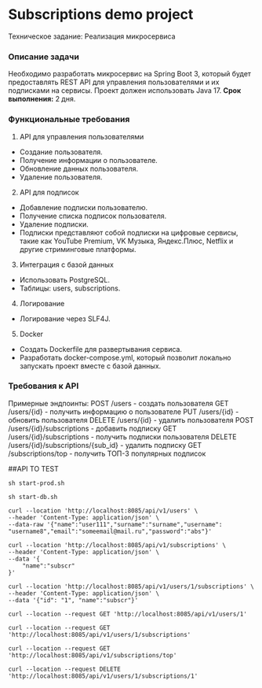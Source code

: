 # Subscriptions demo project

Техническое задание: Реализация микросервиса
### Описание задачи
Необходимо разработать микросервис на Spring Boot 3, который будет
предоставлять REST API для управления пользователями и их подписками на
сервисы.
Проект должен использовать Java 17.
**Срок выполнения:** 2 дня.
### Функциональные требования
1. API для управления пользователями
- Создание пользователя.
- Получение информации о пользователе.
- Обновление данных пользователя.
- Удаление пользователя.
2. API для подписок
- Добавление подписки пользователю.
- Получение списка подписок пользователя.
- Удаление подписки.
- Подписки представляют собой подписки на цифровые сервисы, такие как
  YouTube Premium, VK Музыка, Яндекс.Плюс, Netflix и другие стриминговые
  платформы.
3. Интеграция с базой данных
- Использовать PostgreSQL.
- Таблицы: users, subscriptions.
4. Логирование
- Логирование через SLF4J.
5. Docker
- Создать Dockerfile для развертывания сервиса.
- Разработать docker-compose.yml, который позволит локально запускать проект
  вместе с базой данных.
### Требования к API
Примерные эндпоинты:
POST /users - создать пользователя
GET /users/{id} - получить информацию о пользователе
PUT /users/{id} - обновить пользователя
DELETE /users/{id} - удалить пользователя
POST /users/{id}/subscriptions - добавить подписку
GET /users/{id}/subscriptions - получить подписки пользователя
DELETE /users/{id}/subscriptions/{sub_id} - удалить подписку
GET /subscriptions/top - получить ТОП-3 популярных подписок

##API TO TEST
```start with the command in terminal: 
sh start-prod.sh
```
```or with the command if you want to start the application locally): 
sh start-db.sh
```
```create user
curl --location 'http://localhost:8085/api/v1/users' \
--header 'Content-Type: application/json' \
--data-raw '{"name":"user111","surname":"surname","username": "username8","email":"someemail@mail.ru","password":"abs"}'
```
```create subscription
curl --location 'http://localhost:8085/api/v1/subscriptions' \
--header 'Content-Type: application/json' \
--data '{
    "name":"subscr"
}'
```
```link the subscription to the user
curl --location 'http://localhost:8085/api/v1/users/1/subscriptions' \
--header 'Content-Type: application/json' \
--data '{"id": "1", "name":"subscr"}'
```
```get the user
curl --location --request GET 'http://localhost:8085/api/v1/users/1'
```
```get the user's subscriptions
curl --location --request GET 'http://localhost:8085/api/v1/users/1/subscriptions'
```
```get TOP-3 subscriptions
curl --location --request GET 'http://localhost:8085/api/v1/subscriptions/top'
```
```delete the subscription
curl --location --request DELETE 'http://localhost:8085/api/v1/users/1/subscriptions/1'
```